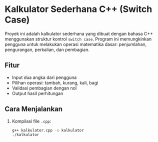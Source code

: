 # Kalkulator Sederhana C++ (Switch Case)

Proyek ini adalah kalkulator sederhana yang dibuat dengan bahasa C++ menggunakan struktur kontrol `switch case`. Program ini memungkinkan pengguna untuk melakukan operasi matematika dasar: penjumlahan, pengurangan, perkalian, dan pembagian.

## Fitur

- Input dua angka dari pengguna
- Pilihan operasi: tambah, kurang, kali, bagi
- Validasi pembagian dengan nol
- Output hasil perhitungan

## Cara Menjalankan

1. Kompilasi file `.cpp`:
   ```bash
   g++ kalkulator.cpp -o kalkulator
   ./kalkulator
